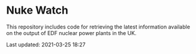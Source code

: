 # Nuke Watch

This repository includes code for retrieving the latest information available on the output of EDF nuclear power plants in the UK.

Last updated: 2021-03-25 18:27